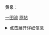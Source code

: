 黄泉：

[一图流](https://img.tg/image/OmbhGq)
[原帖](https://www.miyoushe.com/sr/article/50731532)
<details>
  <summary>点击展开详细信息</summary>
【死水深潜的先驱】x4  
【出云显世与高天神国】x2

   暴击衣服/攻击鞋/雷伤球/攻击绳
</details>

